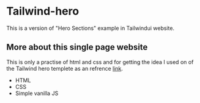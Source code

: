 # Tailwind-hero
This is a version of "Hero Sections" example in Tailwindui website.

## More about this single page website
This is only a practise of html and css and for getting the idea I used on of the Tailwind hero templete as an refrence [link](https://tailwindui.com/components/marketing/sections/heroes).

- HTML 
- CSS 
- Simple vanilla JS
